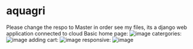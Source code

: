 # aquagri
Please change the respo to Master in order see my files, its a django web application connected to cloud
Basic home page:
![image](https://user-images.githubusercontent.com/93989243/224490851-8bedb0b4-3601-490d-84dc-5d7ad398a483.png)
catergories:
![image](https://user-images.githubusercontent.com/93989243/224490881-61a84d37-8221-4c89-acd3-f42a2842a167.png)
adding cart:
![image](https://user-images.githubusercontent.com/93989243/224490807-6e3931b2-4381-4955-bb41-c83ecf3b5fcf.png)
responsive:
![image](https://user-images.githubusercontent.com/93989243/224491215-73bcb046-5400-4afc-a22b-a770051c0a40.png)



